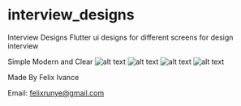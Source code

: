 # interview_designs
Interview Designs
Flutter ui designs for different screens for design interview

Simple Modern and Clear
![alt text](https://github.com/felixivance/interview_designs/blob/master/assets/screenshots/main.jpg?raw=true)
![alt text](https://github.com/felixivance/interview_designs/blob/master/assets/screenshots/dashboard.jpg?raw=true)
![alt text](https://github.com/felixivance/interview_designs/blob/master/assets/screenshots/loans.jpg?raw=true)
![alt text](https://github.com/felixivance/interview_designs/blob/master/assets/screenshots/hailme.jpg?raw=true)


Made By Felix Ivance

Email: felixrunye@gmail.com